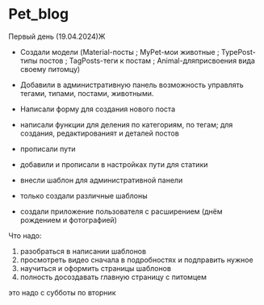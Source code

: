 # Pet_blog


Первый день (19.04.2024)Ж
 - Создали модели (Material-посты  ;  MyPet-мои животные  ;
                   TypePost-типы постов  ;  TagPosts-теги к постам  ;
                   Animal-дляприсвоения вида своему питомцу)

 - Добавили в административную панель возможность управлять тегами, типами, постами, животными.

 - Написали форму для создания нового поста

 - написали функции для деления по категориям, по тегам;
    для создания, редактированият и деталей постов

 - прописали пути

 - добавили и прописали в настройках пути для статики

 - внесли шаблон для административной панели

 - только создали различные шаблоны

 - создали приложение пользователя с расширением (днём рождением и фотографией)




 Что надо:
  1) разобраться в написании шаблонов
  2) просмотреть видео сначала в подробностях и подправить нужное
  3) научиться и оформить страницы шаблонов
  4) полность досоздавать главную страницу с питомцем

 это надо с субботы по вторник